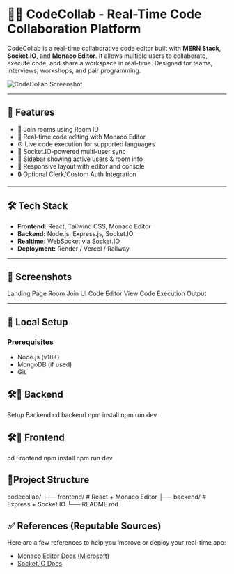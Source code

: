 # 🧑‍💻 CodeCollab - Real-Time Code Collaboration Platform

CodeCollab is a real-time collaborative code editor built with **MERN Stack**, **Socket.IO**, and **Monaco Editor**. It allows multiple users to collaborate, execute code, and share a workspace in real-time. Designed for teams, interviews, workshops, and pair programming.

![CodeCollab Screenshot](./screenshots/dashboard.png)

---

## 🚀 Features

- 👥 Join rooms using Room ID
- 📝 Real-time code editing with Monaco Editor
- ⚙️ Live code execution for supported languages
- 📡 Socket.IO-powered multi-user sync
- 🧭 Sidebar showing active users & room info
- 🧰 Responsive layout with editor and console
- 🔒 Optional Clerk/Custom Auth Integration

---

## 🛠️ Tech Stack

- **Frontend:** React, Tailwind CSS, Monaco Editor
- **Backend:** Node.js, Express.js, Socket.IO
- **Realtime:** WebSocket via Socket.IO
- **Deployment:** Render / Vercel / Railway

---

## 📸 Screenshots
 Landing Page
 Room Join UI
 Code Editor View
  Code Execution Output


----

## 🔧 Local Setup

### Prerequisites

- Node.js (v18+)
- MongoDB (if used)
- Git

## 🛠🔲 Backend
Setup Backend
cd backend
npm install
npm run dev
## 🛠🔲 Frontend
cd Frontend
npm install
npm run dev

## 📁Project Structure
codecollab/
├── frontend/          # React + Monaco Editor
├── backend/           # Express + Socket.IO
└── README.md
## ✅ References (Reputable Sources)

Here are a few references to help you improve or deploy your real-time app:

- [Monaco Editor Docs (Microsoft)](https://microsoft.github.io/monaco-editor/)
- [Socket.IO Docs](https://socket.io/docs/v4/)
